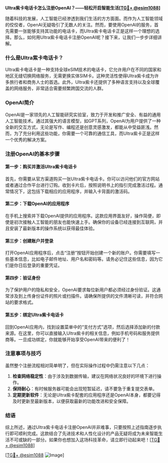 **Ultra紫卡电话卡怎么注册OpenAI？——轻松开启智能生活[[TG💪+ @esim1088](https://t.me/s/esim1088)]**

随着科技的发展，人工智能已经渗透到我们生活的方方面面。而作为人工智能领域的佼佼者，OpenAI无疑吸引了无数人的关注。然而，要使用OpenAI的服务，首先需要一张能够支持其功能的电话卡，而Ultra紫卡电话卡正是这样一个理想的选择。那么，如何用Ultra紫卡电话卡注册OpenAI呢？接下来，让我们一步步详细讲解。

### 什么是Ultra紫卡电话卡？

Ultra紫卡电话卡是一种支持全球eSIM技术的电话卡，它允许用户在不同的国家和地区无缝切换网络服务，无需更换实体SIM卡。这种灵活性使得Ultra紫卡成为许多旅行者和商务人士的首选。此外，Ultra紫卡还提供了多种语言支持以及全球覆盖的网络服务，非常适合需要频繁跨国交流的人群。

### OpenAI简介

OpenAI是一家领先的人工智能研究实验室，致力于开发和推广安全、有益的通用人工智能技术。通过其强大的语言模型，如GPT系列，OpenAI为用户提供了一种全新的交互方式，无论是写作、编程还是创意灵感激发，都能从中受益匪浅。然而，为了充分利用这些功能，你需要一个可靠的通信工具，而Ultra紫卡正是这样一个优秀的解决方案。

### 注册OpenAI的基本步骤

#### 第一步：购买并激活Ultra紫卡电话卡

首先，你需要从官方渠道购买一张Ultra紫卡电话卡。你可以访问他们的官方网站或者通过合作平台进行订购。收到卡片后，按照说明书上的指引完成激活过程。通常情况下，这包括下载相应的应用程序，并输入卡背面的激活码。

#### 第二步：下载OpenAI的应用程序

在手机上搜索并下载OpenAI提供的应用程序。这款应用界面友好，操作简便，即使是初次接触人工智能的朋友也能快速上手。确保你的设备已经连接到互联网，并且安装了最新版本的操作系统以获得最佳体验。

#### 第三步：创建账户并登录

打开OpenAI应用程序后，点击“注册”按钮开始创建一个新的账户。你需要填写一些基本信息，比如电子邮件地址、用户名和密码等。请务必记住这些信息，因为它们是你日后登录的重要凭证。

#### 第四步：验证身份

为了保护用户的隐私和安全，OpenAI要求每位新用户都必须经过身份验证。这通常涉及到上传身份证件的照片或扫描件。请确保所提供的文件清晰可读，并符合网站的要求格式。

#### 第五步：绑定Ultra紫卡电话卡

回到OpenAI应用内，找到设置菜单中的“支付方式”选项，然后选择添加新的付款来源。在这里，你可以直接输入Ultra紫卡的相关信息，例如手机号码和服务提供商等。一旦成功绑定，你就能够开始享受OpenAI带来的便利了！

### 注意事项与技巧

虽然整个注册流程相对简单明了，但在实际操作过程中仍需注意以下几点：

1. **检查网络稳定性**：由于涉及到数据传输，建议在网络状况良好的环境下进行操作。
2. **保持耐心**：有时候服务器可能会出现短暂延迟，请不要急于重复提交表单。
3. **定期更新软件**：无论是Ultra紫卡配套的应用程序还是OpenAI本身，都要记得及时更新至最新版本，以便获取最新的功能改进和安全保障。

### 结语

综上所述，通过Ultra紫卡电话卡注册OpenAI并非难事，只要按照上述指南逐步执行即可顺利完成。这款结合了先进技术和人性化设计的产品无疑将成为未来智能生活不可或缺的一部分。如果你也想加入这场科技革命，请立即行动起来吧！[[TG💪+ @esim1088](https://t.me/s/esim1088)]

[[TG💪+ @esim1088](https://t.me/s/esim1088) ![Image](https://i.postimg.cc/4NQfJmqS/Snipaste-2025-05-13-00-14-12.png)]